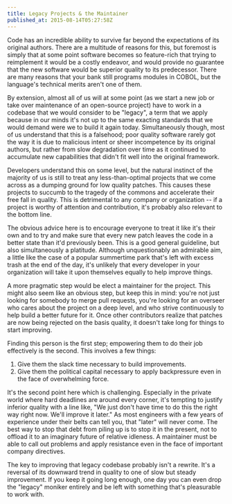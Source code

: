 ```yaml
---
title: Legacy Projects & the Maintainer
published_at: 2015-08-14T05:27:58Z
---
```


Code has an incredible ability to survive far beyond the expectations of its
original authors. There are a multitude of reasons for this, but foremost is
simply that at some point software becomes so feature-rich that trying to
reimplement it would be a costly endeavor, and would provide no guarantee that
the new software would be superior quality to its predecessor. There are many
reasons that your bank still programs modules in COBOL, but the language's
technical merits aren't one of them.

By extension, almost all of us will at some point (as we start a new job or
take over maintenance of an open-source project) have to work in a codebase
that we would consider to be "legacy", a term that we apply because in our
minds it's not up to the same exacting standards that we would demand were we
to build it again today. Simultaneously though, most of us understand that this
is a falsehood; poor quality software rarely got the way it is due to malicious
intent or sheer incompetence by its original authors, but rather from slow
degradation over time as it continued to accumulate new capabilities that
didn't fit well into the original framework.

Developers understand this on some level, but the natural instinct of the
majority of us is still to treat any less-than-optimal projects that we come
across as a dumping ground for low quality patches. This causes these projects
to succumb to the tragedy of the commons and accelerate their free fall in
quality. This is detrimental to any company or organization -- if a project is
worthy of attention and contribution, it's probably also relevant to the bottom
line.

The obvious advice here is to encourage everyone to treat it like it's their
own and to try and make sure that every new patch leaves the code in a better
state than it'd previously been. This is a good general guideline, but also
simultaneously a platitude. Although unquestionably an admirable aim, a little
like the case of a popular summertime park that's left with excess trash at the
end of the day, it's unlikely that every developer in your organization will
take it upon themselves equally to help improve things.

A more pragmatic step would be elect a maintainer for the project. This might
also seem like an obvious step, but keep this in mind: you're not just looking
for somebody to merge pull requests, you're looking for an overseer who cares
about the project on a deep level, and who strive continuously to help build a
better future for it. Once other contributors realize that patches are now
being rejected on the basis quality, it doesn't take long for things to start
improving.

Finding this person is the first step; empowering them to do their job
effectively is the second. This involves a few things:

1. Give them the slack time necessary to build improvements.
2. Give them the political capital necessary to apply backpressure even in the
   face of overwhelming force.

It's the second point here which is challenging. Especially in the private
world where hard deadlines are around every corner, it's tempting to justify
inferior quality with a line like, "We just don't have time to do this the
right way right now. We'll improve it later." As most engineers with a few
years of experience under their belts can tell you, that "later" will never
come.  The best way to stop that debt from piling up is to stop it in the
present, not to offload it to an imaginary future of relative idleness. A
maintainer must be able to call out problems and apply resistance even in the
face of important company directives.

The key to improving that legacy codebase probably isn't a rewrite. It's a
reversal of its downward trend in quality to one of slow but steady
improvement. If you keep it going long enough, one day you can even drop the
"legacy" moniker entirely and be left with something that's pleasurable to work
with.
